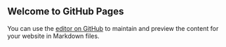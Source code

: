 ## Welcome to GitHub Pages

You can use the [editor on GitHub](https://github.com/echohelper/echohelper.github.io/edit/master/README.md) to maintain and preview the content for your website in Markdown files.

